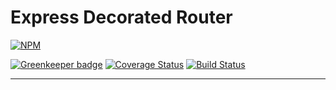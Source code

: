 # Express Decorated Router

[![NPM](https://nodei.co/npm/express-decorated-router.png?compact=true)](https://www.npmjs.com/package/express-decorated-router)

[![Greenkeeper badge](https://badges.greenkeeper.io/Alorel/express-decorated-router.svg)](https://greenkeeper.io)
[![Coverage Status](https://coveralls.io/repos/github/Alorel/express-decorated-router/badge.svg?branch=master)](https://coveralls.io/github/Alorel/express-decorated-router?branch=master)
[![Build Status](https://travis-ci.org/Alorel/express-decorated-router.svg?branch=master)](https://travis-ci.org/Alorel/express-decorated-router)

-----
